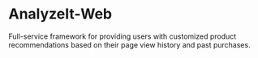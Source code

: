 # AnalyzeIt-Web
Full-service framework for providing users with customized product recommendations based on their page view history and past purchases.
